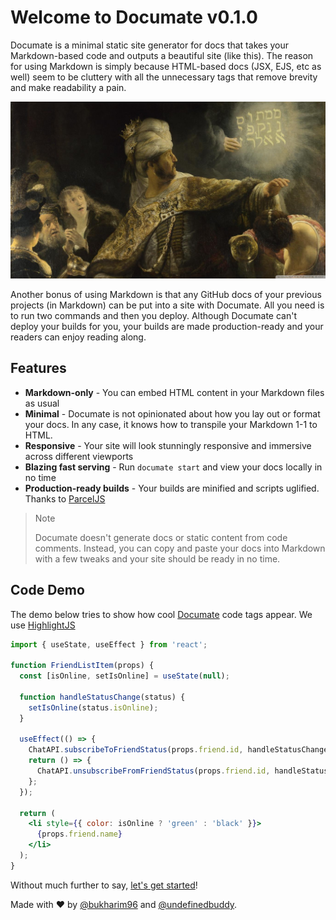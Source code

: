 # Welcome to Documate v0.1.0

Documate is a minimal static site generator for docs that takes your Markdown-based code and
outputs a beautiful site (like this). The reason for using Markdown is simply because HTML-based
docs (JSX, EJS, etc as well) seem to be cluttery with all the unnecessary tags that remove
brevity and make readability a pain.

![Balshazzar](./img/balshazzar.png)

Another bonus of using Markdown is that any GitHub docs of your previous projects (in Markdown)
can be put into a site with Documate. All you need is to run two commands and then you deploy.
Although Documate can't deploy your builds for you, your builds are made production-ready and
your readers can enjoy reading along.

## Features

- **Markdown-only** - You can embed HTML content in your Markdown files as usual
- **Minimal** - Documate is not opinionated about how you lay out or format your docs. In any case,
  it knows how to transpile your Markdown 1-1 to HTML.
- **Responsive** - Your site will look stunningly responsive and immersive across different viewports
- **Blazing fast serving** - Run `documate start` and view your docs locally in no time
- **Production-ready builds** - Your builds are minified and scripts uglified. Thanks to [ParcelJS](https://parceljs.org/)

> Note
>
> Documate doesn't generate docs or static content from code comments. Instead, you can copy and paste your docs into Markdown with a few tweaks and your site should be ready in no time.

## Code Demo

The demo below tries to show how cool [Documate](/) code tags appear. We use [HighlightJS](/)

```jsx
import { useState, useEffect } from 'react';

function FriendListItem(props) {
  const [isOnline, setIsOnline] = useState(null);

  function handleStatusChange(status) {
    setIsOnline(status.isOnline);
  }

  useEffect(() => {
    ChatAPI.subscribeToFriendStatus(props.friend.id, handleStatusChange);
    return () => {
      ChatAPI.unsubscribeFromFriendStatus(props.friend.id, handleStatusChange);
    };
  });

  return (
    <li style={{ color: isOnline ? 'green' : 'black' }}>
      {props.friend.name}
    </li>
  );
}
```

Without much further to say, [let's get started](/getting-started)!

Made with ❤ by [@bukharim96](https://twitter.com/bukharim96) and [@undefinedbuddy](https://twitter.com/undefinedbuddy).
